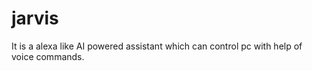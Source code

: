 # jarvis
 It is a alexa like AI powered assistant which can control pc with help of voice commands.
